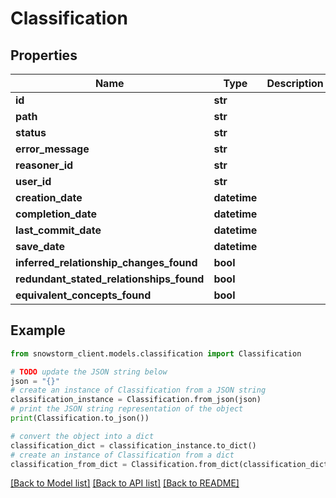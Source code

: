 # Classification


## Properties

Name | Type | Description | Notes
------------ | ------------- | ------------- | -------------
**id** | **str** |  | [optional] 
**path** | **str** |  | [optional] 
**status** | **str** |  | [optional] 
**error_message** | **str** |  | [optional] 
**reasoner_id** | **str** |  | [optional] 
**user_id** | **str** |  | [optional] 
**creation_date** | **datetime** |  | [optional] 
**completion_date** | **datetime** |  | [optional] 
**last_commit_date** | **datetime** |  | [optional] 
**save_date** | **datetime** |  | [optional] 
**inferred_relationship_changes_found** | **bool** |  | [optional] 
**redundant_stated_relationships_found** | **bool** |  | [optional] 
**equivalent_concepts_found** | **bool** |  | [optional] 

## Example

```python
from snowstorm_client.models.classification import Classification

# TODO update the JSON string below
json = "{}"
# create an instance of Classification from a JSON string
classification_instance = Classification.from_json(json)
# print the JSON string representation of the object
print(Classification.to_json())

# convert the object into a dict
classification_dict = classification_instance.to_dict()
# create an instance of Classification from a dict
classification_from_dict = Classification.from_dict(classification_dict)
```
[[Back to Model list]](../README.md#documentation-for-models) [[Back to API list]](../README.md#documentation-for-api-endpoints) [[Back to README]](../README.md)


